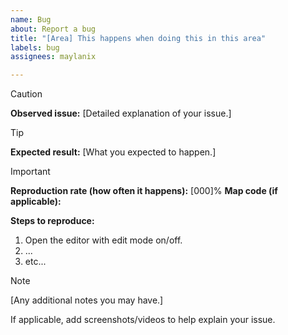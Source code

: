 ```yaml
---
name: Bug
about: Report a bug
title: "[Area] This happens when doing this in this area"
labels: bug
assignees: maylanix

---
```


> [!CAUTION]
> **Observed issue:**
> [Detailed explanation of your issue.]

> [!TIP]
> **Expected result:**
> [What you expected to happen.]

> [!IMPORTANT]
> **Reproduction rate (how often it happens):** [000]%
> **Map code (if applicable):** 

**Steps to reproduce:**
1. Open the editor with edit mode on/off.
2. ...
3. etc...

> [!NOTE]
> [Any additional notes you may have.]

If applicable, add screenshots/videos to help explain your issue.
